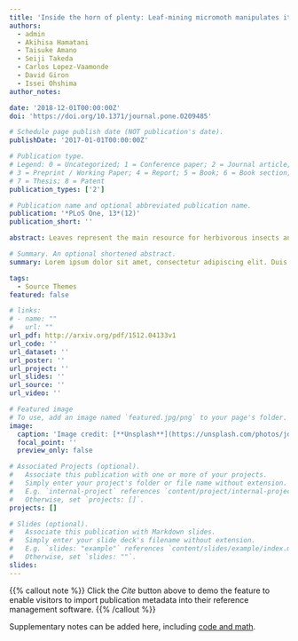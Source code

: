 ```yaml
---
title: 'Inside the horn of plenty: Leaf-mining micromoth manipulates its host plant to obtain unending food provisioning'
authors:
  - admin
  - Akihisa Hamatani
  - Taisuke Amano
  - Seiji Takeda
  - Carlos Lopez-Vaamonde
  - David Giron
  - Issei Ohshima
author_notes:

date: '2018-12-01T00:00:00Z'
doi: 'https://doi.org/10.1371/journal.pone.0209485'

# Schedule page publish date (NOT publication's date).
publishDate: '2017-01-01T00:00:00Z'

# Publication type.
# Legend: 0 = Uncategorized; 1 = Conference paper; 2 = Journal article;
# 3 = Preprint / Working Paper; 4 = Report; 5 = Book; 6 = Book section;
# 7 = Thesis; 8 = Patent
publication_types: ['2']

# Publication name and optional abbreviated publication name.
publication: '*PLoS One, 13*(12)'
publication_short: ''

abstract: Leaves represent the main resource for herbivorous insects and their performances are mainly a function of leaf nutritional quality. Two feeding strategies are known to optimize the exploitation of leaf resources, leaf-miners that selectively feed on tissues of high nutritional quality and gall-inducers that induce the development of a new tissue showing an enhanced nutritional value. Some leaf-miners are known to also manipulate their nutritional environment, but do not affect plant development. Cases of callus proliferation in leaf-mines have been reported, however, the direct role of the insect in the formation of additional plant cells and the nutritional function of this tissue have never been established. Using an experimental approach, we show that leaf-mining larvae of micromoth, Borboryctis euryae (Lepidoptera, Gracillariidae), that grow on Eurya japonica (Pentaphylacaceae), actively induce callus proliferation within their leaf-mine at the fourth instar. We experimentally demonstrated that, at this developmental stage, the larva feeds exclusively on this newly formed tissue and feeding of the tissue is essential for completing larval stage. Phenological census revealed considerable expansion and variation of fourth instar duration caused by the continuous production of callus. We propose here the “cornucopia” hypothesis which states that the newly produced callus induced by the leaf-mining larvae provides virtually unending nourishment, which in turn allows flexible larval development time. This represents the first example of a leaf-miner manipulating plant development to its benefit, like a gall-inducer. We propose to name this life style “mine-galler”.

# Summary. An optional shortened abstract.
summary: Lorem ipsum dolor sit amet, consectetur adipiscing elit. Duis posuere tellus ac convallis placerat. Proin tincidunt magna sed ex sollicitudin condimentum.

tags:
  - Source Themes
featured: false

# links:
# - name: ""
#   url: ""
url_pdf: http://arxiv.org/pdf/1512.04133v1
url_code: ''
url_dataset: ''
url_poster: ''
url_project: ''
url_slides: ''
url_source: ''
url_video: ''

# Featured image
# To use, add an image named `featured.jpg/png` to your page's folder.
image:
  caption: 'Image credit: [**Unsplash**](https://unsplash.com/photos/jdD8gXaTZsc)'
  focal_point: ''
  preview_only: false

# Associated Projects (optional).
#   Associate this publication with one or more of your projects.
#   Simply enter your project's folder or file name without extension.
#   E.g. `internal-project` references `content/project/internal-project/index.md`.
#   Otherwise, set `projects: []`.
projects: []

# Slides (optional).
#   Associate this publication with Markdown slides.
#   Simply enter your slide deck's filename without extension.
#   E.g. `slides: "example"` references `content/slides/example/index.md`.
#   Otherwise, set `slides: ""`.
slides:
---
```


{{% callout note %}}
Click the _Cite_ button above to demo the feature to enable visitors to import publication metadata into their reference management software.
{{% /callout %}}

Supplementary notes can be added here, including [code and math](https://wowchemy.com/docs/content/writing-markdown-latex/).
